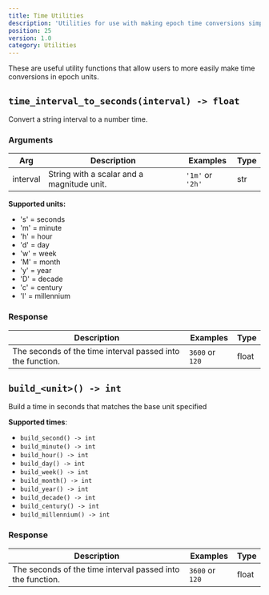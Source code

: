 ```yaml
---
title: Time Utilities
description: 'Utilities for use with making epoch time conversions simpler.'
position: 25
version: 1.0
category: Utilities
---
```


These are useful utility functions that allow users to more easily make time conversions in epoch units.

## `time_interval_to_seconds(interval) -> float`

Convert a string interval to a number time.

### Arguments

| Arg      | Description                                | Examples         | Type |
| -------- | ------------------------------------------ | ---------------- | ---- |
| interval | String with a scalar and a magnitude unit. | `'1m'` or `'2h'` | str  |

**Supported units:**

- 's' = seconds
- 'm' = minute
- 'h' = hour
- 'd' = day
- 'w' = week
- 'M' = month
- 'y' = year
- 'D' = decade
- 'c' = century
- 'l' = millennium

### Response

| Description                                                | Examples        | Type  |
| ---------------------------------------------------------- | --------------- | ----- |
| The seconds of the time interval passed into the function. | `3600` or `120` | float |

## `build_<unit>() -> int`

Build a time in seconds that matches the base unit specified

**Supported times**:

- `build_second() -> int`
- `build_minute() -> int`
- `build_hour() -> int`
- `build_day() -> int`
- `build_week() -> int`
- `build_month() -> int`
- `build_year() -> int`
- `build_decade() -> int`
- `build_century() -> int`
- `build_millennium() -> int`

### Response

| Description                                                | Examples        | Type  |
| ---------------------------------------------------------- | --------------- | ----- |
| The seconds of the time interval passed into the function. | `3600` or `120` | float |
